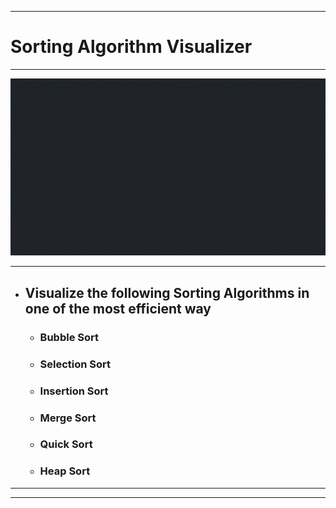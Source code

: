 <hr>

# Sorting Algorithm Visualizer

<hr>

![](./Resources/mergeSort.gif)  

<hr>

 - ## Visualize the following Sorting Algorithms in one of the most efficient way
   - ### Bubble Sort 
   - ### Selection Sort
   - ### Insertion Sort
   - ### Merge Sort
   - ### Quick Sort
   - ### Heap Sort
 

  

<hr>

<hr>
